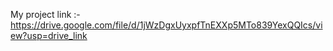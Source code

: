 My project link :- https://drive.google.com/file/d/1jWzDgxUyxpfTnEXXp5MTo839YexQQIcs/view?usp=drive_link
